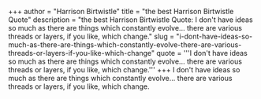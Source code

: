 +++
author = "Harrison Birtwistle"
title = "the best Harrison Birtwistle Quote"
description = "the best Harrison Birtwistle Quote: I don't have ideas so much as there are things which constantly evolve... there are various threads or layers, if you like, which change."
slug = "i-dont-have-ideas-so-much-as-there-are-things-which-constantly-evolve-there-are-various-threads-or-layers-if-you-like-which-change"
quote = '''I don't have ideas so much as there are things which constantly evolve... there are various threads or layers, if you like, which change.'''
+++
I don't have ideas so much as there are things which constantly evolve... there are various threads or layers, if you like, which change.
